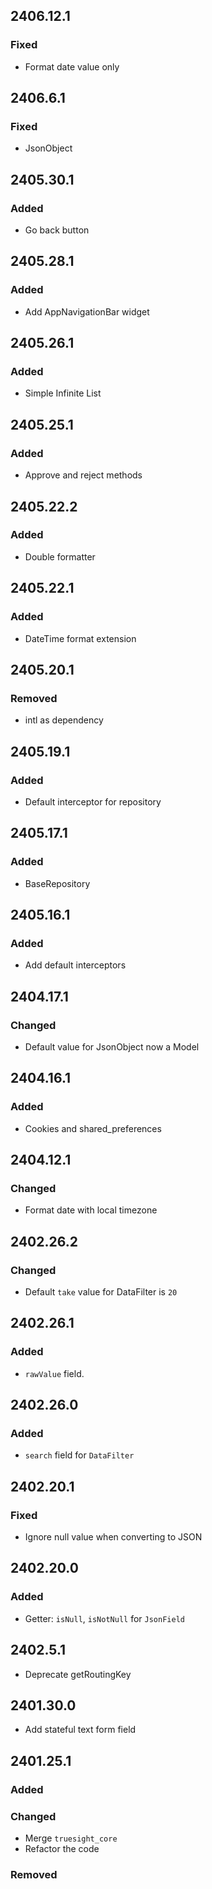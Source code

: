 ## 2406.12.1

### Fixed

- Format date value only

## 2406.6.1

### Fixed

- JsonObject

## 2405.30.1

### Added 

- Go back button

## 2405.28.1

### Added

- Add AppNavigationBar widget

## 2405.26.1

### Added 

- Simple Infinite List

## 2405.25.1

### Added

- Approve and reject methods

## 2405.22.2

### Added 

- Double formatter

## 2405.22.1

### Added

- DateTime format extension

## 2405.20.1

### Removed

- intl as dependency

## 2405.19.1

### Added

- Default interceptor for repository

## 2405.17.1

### Added

- BaseRepository

## 2405.16.1

### Added
- Add default interceptors

## 2404.17.1

### Changed

- Default value for JsonObject now a Model

## 2404.16.1

### Added

- Cookies and shared_preferences

## 2404.12.1

### Changed

- Format date with local timezone

## 2402.26.2

### Changed

- Default `take` value for DataFilter is `20`

## 2402.26.1

### Added 

- `rawValue` field.

## 2402.26.0

### Added 

- `search` field for `DataFilter`

## 2402.20.1

### Fixed

- Ignore null value when converting to JSON

## 2402.20.0

### Added

- Getter: `isNull`, `isNotNull` for `JsonField`

## 2402.5.1

- Deprecate getRoutingKey

## 2401.30.0

- Add stateful text form field

## 2401.25.1

### Added

### Changed

- Merge `truesight_core`
- Refactor the code

### Removed
